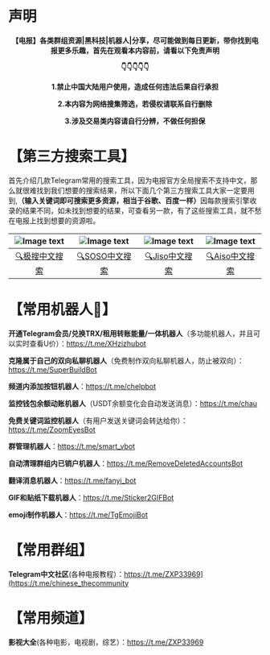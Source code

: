 # 声明
<p align="center"><b>【电报】各类群组资源|黑科技|机器人|分享，尽可能做到每日更新，带你找到电报更多乐趣，首先在观看本内容前，请看以下免责声明</b></p>

<p align="center"><b>👇👇👇👇👇</b></p>

<p align="center"><b>1.禁止中国大陆用户使用，造成任何违法后果自行承担</b></p>

<p align="center"><b>2.本内容为网络搜集筛选，若侵权请联系自行删除</b></p>

<p align="center"><b>3.涉及交易类内容请自行分辨，不做任何担保</b></p>

# 【第三方搜索工具】

首先介绍几款Telegram常用的搜索工具，因为电报官方全局搜索不支持中文，那么就很难找到我们想要的搜索结果，所以下面几个第三方搜索工具大家一定要用到,<b>（输入关键词即可搜索更多资源，相当于谷歌、百度一样）</b>因每款搜索引擎收录的结果不同，如未找到想要的结果，可查看另一款，有了这些搜索工具，就不愁在电报上找到想要的资源啦。

| ![Image text](https://github.com/XHooki/Telegram-/blob/44102e92f1091da7444b6c4252f15f9ad509d0ef/%E6%96%87%E4%BB%B6/%E6%9E%81%E6%90%9Cpicture.jpg) | ![Image text](https://github.com/XHooki/Telegram-/blob/main/%E6%96%87%E4%BB%B6/SOSO%E5%9B%BE%E7%89%87.png) | ![Image text](https://github.com/XHooki/Telegram-/blob/main/%E6%96%87%E4%BB%B6/Jiso.jpg) | ![Image text](https://github.com/XHooki/Telegram-/blob/main/%E6%96%87%E4%BB%B6/aiso.jpg) |
| :---: | :---:| :---: | :---: |
| <a href="https://t.me/TGzhst">🔍极搜中文搜索</a> | <a href="https://t.me/SOSOwuyan">🔍SOSO中文搜索</a> | <a href="https://t.me/jisowuyan">🔍Jiso中文搜索</a> | <a href="https://t.me/jisowuyan">🔍Aiso中文搜索</a>

# 【常用机器人🤖】

<b>开通Telegram会员/兑换TRX/租用转账能量/一体机器人</b>（多功能机器人，并且可以实时查看U价）：https://t.me/XHzizhubot

<b>克隆属于自己的双向私聊机器人</b>（免费制作双向私聊机器人，防止被双向）：https://t.me/SuperBuildBot

<b>频道内添加按钮机器人</b>：https://t.me/chelpbot

<b>监控钱包余额动账机器人</b>（USDT余额变化会自动发送消息）：https://t.me/chau

<b>免费关键词监控机器人</b>（有用户发送关键词会转达给你）：https://t.me/ZoomEyesBot

<b>群管理机器人</b>：https://t.me/smart_vbot

<b>自动清理群组内已销户机器人</b>：https://t.me/RemoveDeletedAccountsBot

<b>翻译消息机器人</b>：https://t.me/fanyi_bot

<b>GIF和贴纸下载机器人</b>：https://t.me/Sticker2GIFBot

<b>emoji制作机器人</b>：https://t.me/TgEmojiBot

# 【常用群组】

<b>Telegram中文社区</b>(各种电报教程）：https://t.me/ZXP33969](https://t.me/chinese_thecommunity

# 【常用频道】

<b>影视大全</b>(各种电影，电视剧，综艺）：https://t.me/ZXP33969
